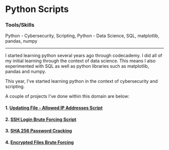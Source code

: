 # Python Scripts

### Tools/Skills 

Python - Cybersecurity, Scripting, Python - Data Science, SQL, matplotlib, pandas, numpy

---

I started learning python several years ago through codecademy. I did all of my initial learning through the context of data science. This means I also experimented with SQL as well as python libraries such as matplotlib, pandas and numpy.

This year, I've started learning python in the context of cybersecurity and scripting.&#x20;

A couple of projects I've done within this domain are below:

#### 1. [Updating ](updating-file-allowed-ip-addresses.md)[F](updating-file-allowed-ip-addresses.md)[ile - Allowed IP Addresses Script](updating-file-allowed-ip-addresses.md)

#### 2. [SSH Login Brute Forcing Script](ssh-login-brute-forcing.md)

#### 3. [SHA 256 Password Cracking](python-scripts/sha256-cracking.md)

#### 4. [Encrypted Files Brute Forcing](jj230/AIG-JobSimulation.md)
